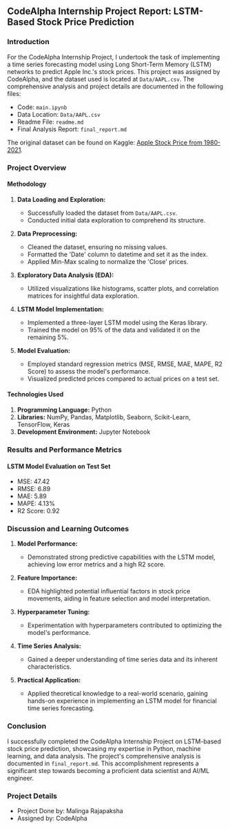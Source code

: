 ## CodeAlpha Internship Project Report: LSTM-Based Stock Price Prediction

### Introduction

For the CodeAlpha Internship Project, I undertook the task of implementing a time series forecasting model using Long Short-Term Memory (LSTM) networks to predict Apple Inc.'s stock prices. This project was assigned by CodeAlpha, and the dataset used is located at `Data/AAPL.csv`. The comprehensive analysis and project details are documented in the following files:

- Code: `main.ipynb`
- Data Location: `Data/AAPL.csv`
- Readme File: `readme.md`
- Final Analysis Report: `final_report.md`

The original dataset can be found on Kaggle: [Apple Stock Price from 1980-2021](https://www.kaggle.com/datasets/meetnagadia/apple-stock-price-from-19802021).

### Project Overview

#### Methodology

1. **Data Loading and Exploration:**

   - Successfully loaded the dataset from `Data/AAPL.csv`.
   - Conducted initial data exploration to comprehend its structure.

2. **Data Preprocessing:**

   - Cleaned the dataset, ensuring no missing values.
   - Formatted the 'Date' column to datetime and set it as the index.
   - Applied Min-Max scaling to normalize the 'Close' prices.

3. **Exploratory Data Analysis (EDA):**

   - Utilized visualizations like histograms, scatter plots, and correlation matrices for insightful data exploration.

4. **LSTM Model Implementation:**

   - Implemented a three-layer LSTM model using the Keras library.
   - Trained the model on 95% of the data and validated it on the remaining 5%.

5. **Model Evaluation:**

   - Employed standard regression metrics (MSE, RMSE, MAE, MAPE, R2 Score) to assess the model's performance.
   - Visualized predicted prices compared to actual prices on a test set.

#### Technologies Used

1. **Programming Language:** Python
2. **Libraries:** NumPy, Pandas, Matplotlib, Seaborn, Scikit-Learn, TensorFlow, Keras
3. **Development Environment:** Jupyter Notebook

### Results and Performance Metrics

#### LSTM Model Evaluation on Test Set

- MSE: 47.42
- RMSE: 6.89
- MAE: 5.89
- MAPE: 4.13%
- R2 Score: 0.92

### Discussion and Learning Outcomes

1. **Model Performance:**

   - Demonstrated strong predictive capabilities with the LSTM model, achieving low error metrics and a high R2 score.

2. **Feature Importance:**

   - EDA highlighted potential influential factors in stock price movements, aiding in feature selection and model interpretation.

3. **Hyperparameter Tuning:**

   - Experimentation with hyperparameters contributed to optimizing the model's performance.

4. **Time Series Analysis:**

   - Gained a deeper understanding of time series data and its inherent characteristics.

5. **Practical Application:**

   - Applied theoretical knowledge to a real-world scenario, gaining hands-on experience in implementing an LSTM model for financial time series forecasting.

### Conclusion

I successfully completed the CodeAlpha Internship Project on LSTM-based stock price prediction, showcasing my expertise in Python, machine learning, and data analysis. The project's comprehensive analysis is documented in `final_report.md`. This accomplishment represents a significant step towards becoming a proficient data scientist and AI/ML engineer.

### Project Details

- Project Done by: Malinga Rajapaksha
- Assigned by: CodeAlpha
